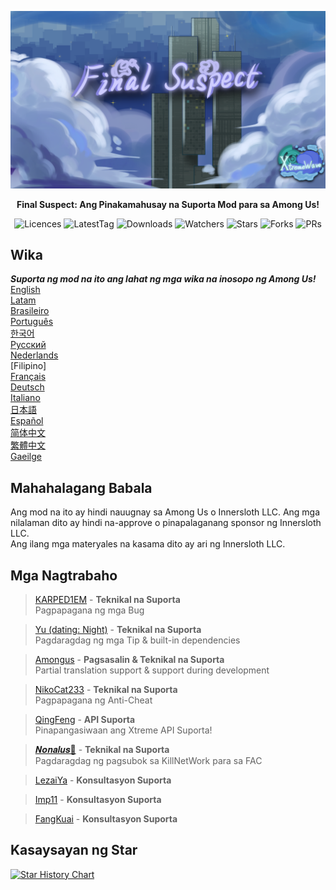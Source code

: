 ﻿<div align="center">

![FS-XW](Assets/LogoWithTeam.png)

**Final Suspect: Ang Pinakamahusay na Suporta Mod para sa Among Us!**

<img src="https://badgen.net/github/license/XtremeWave/FinalSuspect" alt="Licences">
<img src="https://badgen.net/github/tag/XtremeWave/FinalSuspect" alt="LatestTag">
<img src="https://badgen.net/github/assets-dl/XtremeWave/FinalSuspect" alt="Downloads">
<img src="https://badgen.net/github/watchers/XtremeWave/FinalSuspect" alt="Watchers">
<img src="https://badgen.net/github/stars/XtremeWave/FinalSuspect/" alt="Stars">
<img src="https://badgen.net/github/forks/XtremeWave/FinalSuspect" alt="Forks">
<img src="https://badgen.net/github/prs/XtremeWave/FinalSuspect" alt="PRs">

</div>

## Wika
***Suporta ng mod na ito ang lahat ng mga wika na inosopo ng Among Us!***<br>
[English](../README.md) <br>
[Latam](README_es_LA.md)<br>
[Brasileiro](README_pt_BR.md)<br>
[Português](README_pt.md)<br>
[한국어](README_ko.md)<br>
[Русский](README_ru.md)<br>
[Nederlands](README_nl.md)<br>
[Filipino]<br>
[Français](README_fr.md)<br>
[Deutsch](README_de.md)<br>
[Italiano](README_it.md)<br>
[日本語](README_ja.md)<br>
[Español](README_es.md)<br>
[简体中文](../README_zh.md)<br>
[繁體中文](README_zh_CHT.md)<br>
[Gaeilge](README_ga.md)<br>

## Mahahalagang Babala
Ang mod na ito ay hindi nauugnay sa Among Us o Innersloth LLC. Ang mga nilalaman dito ay hindi na-approve o pinapalaganang sponsor ng Innersloth LLC.<br>
Ang ilang mga materyales na kasama dito ay ari ng Innersloth LLC.

## Mga Nagtrabaho
>[KARPED1EM](https://github.com/KARPED1EM) - **Teknikal na Suporta**<br>
>Pagpapagana ng mga Bug

>[Yu (dating: Night)](https://github.com/Night-GUA) - **Teknikal na Suporta**<br>
>Pagdaragdag ng mga Tip & built-in dependencies

>[Amongus](https://github.com/XiezibanWrite) - **Pagsasalin & Teknikal na Suporta**<br>
>Partial translation support & support during development

>[NikoCat233](https://github.com/NikoCat233) - **Teknikal na Suporta**<br>
>Pagpapagana ng Anti-Cheat

> [QingFeng](https://github.com/QingFeng-awa) - **API Suporta**<br>
>Pinapangasiwaan ang Xtreme API Suporta!

>[𝑵𝒐𝒏𝒂𝒍𝒖𝒔🍥](https://github.com/Reborn5537) - **Teknikal na Suporta**<br>
>Pagdaragdag ng pagsubok sa KillNetWork para sa FAC

>[LezaiYa](https://github.com/LezaiYa1) - **Konsultasyon Suporta**

>[Imp11](https://github.com/dabao40) - **Konsultasyon Suporta**

>[FangKuai](https://github.com/FangKuaiYa) - **Konsultasyon Suporta**

## Kasaysayan ng Star
[![Star History Chart](https://api.star-history.com/svg?repos=XtremeWave/FinalSuspect&type=Date)](https://star-history.com/#XtremeWave/FinalSuspect&Date)
